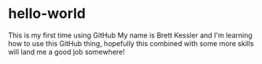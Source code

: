# hello-world
This is my first time using GitHub
My name is Brett Kessler and I'm learning how to use this GitHub thing, hopefully this combined with some more skills will land me a good job somewhere!
